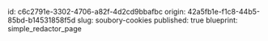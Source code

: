 id: c6c2791e-3302-4706-a82f-4d2cd9bbafbc
origin: 42a5fb1e-f1c8-44b5-85bd-b14531858f5d
slug: soubory-cookies
published: true
blueprint: simple_redactor_page
